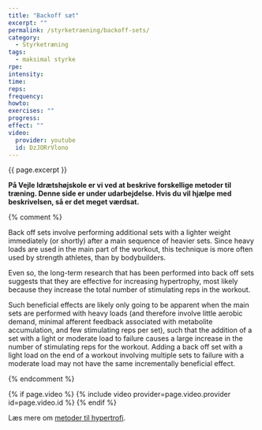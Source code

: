 ```yaml
---
title: "Backoff sæt"
excerpt: ""
permalink: /styrketraening/backoff-sets/
category:
  - Styrketræning
tags:
  - maksimal styrke
rpe:
intensity:
time:
reps:
frequency:
howto:
exercises: ""
progress:
effect: ""
video:
  provider: youtube
  id: DzJORrVlono
---
```


{{ page.excerpt }}

**På Vejle Idrætshøjskole er vi ved at beskrive forskellige metoder til træning. Denne side er under udarbejdelse. Hvis du vil hjælpe med beskrivelsen, så er det meget værdsat.**

{% comment %}

Back off sets involve performing additional sets with a lighter weight immediately (or shortly) after a main sequence of heavier sets. Since heavy loads are used in the main part of the workout, this technique is more often used by strength athletes, than by bodybuilders.

Even so, the long-term research that has been performed into back off sets suggests that they are effective for increasing hypertrophy, most likely because they increase the total number of stimulating reps in the workout.

Such beneficial effects are likely only going to be apparent when the main sets are performed with heavy loads (and therefore involve little aerobic demand, minimal afferent feedback associated with metabolite accumulation, and few stimulating reps per set), such that the addition of a set with a light or moderate load to failure causes a large increase in the number of stimulating reps for the workout. Adding a back off set with a light load on the end of a workout involving multiple sets to failure with a moderate load may not have the same incrementally beneficial effect.

{% endcomment %}

{% if page.video %}
  {% include video provider=page.video.provider id=page.video.id %}
{% endif %}

Læs mere om [metoder til hypertrofi](/hypertrofi-metoder/).
